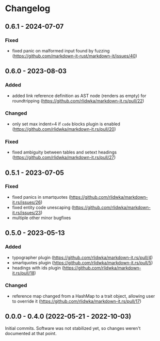 # Changelog

## 0.6.1 - 2024-07-07

### Fixed

 - fixed panic on malformed input found by fuzzing
   (https://github.com/markdown-it-rust/markdown-it/issues/40)

## 0.6.0 - 2023-08-03

### Added

 - added link reference definition as AST node (renders as empty) for roundtripping
   (https://github.com/rlidwka/markdown-it.rs/pull/22)

### Changed

 - only set max indent=4 if `code` blocks plugin is enabled
   (https://github.com/rlidwka/markdown-it.rs/pull/20)

### Fixed

 - fixed ambiguity between tables and setext headings
   (https://github.com/rlidwka/markdown-it.rs/pull/27)

## 0.5.1 - 2023-07-05

### Fixed

 - fixed panics in smartquotes (https://github.com/rlidwka/markdown-it.rs/issues/26)
 - fixed entity code unescaping (https://github.com/rlidwka/markdown-it.rs/issues/23)
 - multiple other minor bugfixes

## 0.5.0 - 2023-05-13

### Added

 - typographer plugin (https://github.com/rlidwka/markdown-it.rs/pull/4)
 - smartquotes plugin (https://github.com/rlidwka/markdown-it.rs/pull/5)
 - headings with ids plugin (https://github.com/rlidwka/markdown-it.rs/pull/18)

### Changed

 - reference map changed from a HashMap to a trait object, allowing user to override it
   (https://github.com/rlidwka/markdown-it.rs/pull/17)

## 0.0.0 - 0.4.0 (2022-05-21 - 2022-10-03)

Initial commits. Software was not stabilized yet, so changes weren't documented at that point.
